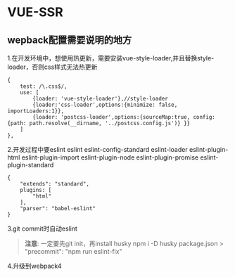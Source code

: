 # VUE-SSR

## wepback配置需要说明的地方
1.在开发环境中，想使用热更新，需要安装vue-style-loader,并且替换style-loader，否则css样式无法热更新
```
{
    test: /\.css$/,
    use: [
        {loader: 'vue-style-loader'},//style-loader
        {loader:'css-loader',options:{minimize: false, importLoaders:1}},
        {loader: 'postcss-loader',options:{sourceMap:true, config: {path: path.resolve(__dirname, '../postcss.config.js')} }}
    ]
},
```

2.开发过程中要eslint
eslint
eslint-config-standard
eslint-loader
eslint-plugin-html
eslint-plugin-import
eslint-plugin-node
eslint-plugin-promise
eslint-plugin-standard
```
{
    "extends": "standard",
    plugins: [
        "html"
    ],
    "parser": "babel-eslint"
}
```

3.git commit时自动eslint
> **注意**: 一定要先git init，再install husky
> npm i -D husky
> package.json >  "precommit": "npm run eslint-fix"

4.升级到webpack4